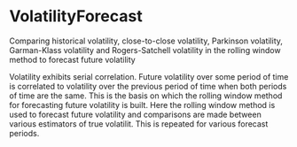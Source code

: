 # VolatilityForecast
Comparing historical volatility, close-to-close volatility, Parkinson volatility, Garman-Klass volatility and Rogers-Satchell volatility in the rolling window method to forecast future volatility

Volatility exhibits serial correlation. Future volatility over some period of time is correlated to volatility over the previous period of time when both periods of time are the same. This is the basis on which the rolling window method for forecasting future volatility is built. Here the rolling window method is used to forecast future volatility and comparisons are made between various estimators of true volatilit. This is repeated for various forecast periods.
